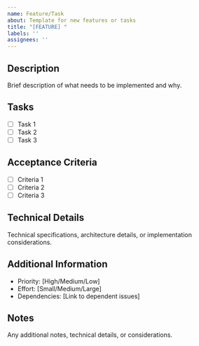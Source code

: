 ```yaml
---
name: Feature/Task
about: Template for new features or tasks
title: "[FEATURE] "
labels: ''
assignees: ''
---
```


## Description
Brief description of what needs to be implemented and why.

## Tasks
- [ ] Task 1
- [ ] Task 2
- [ ] Task 3

## Acceptance Criteria
- [ ] Criteria 1
- [ ] Criteria 2
- [ ] Criteria 3

## Technical Details
Technical specifications, architecture details, or implementation considerations.

## Additional Information
- Priority: [High/Medium/Low]
- Effort: [Small/Medium/Large]
- Dependencies: [Link to dependent issues]

## Notes
Any additional notes, technical details, or considerations. 